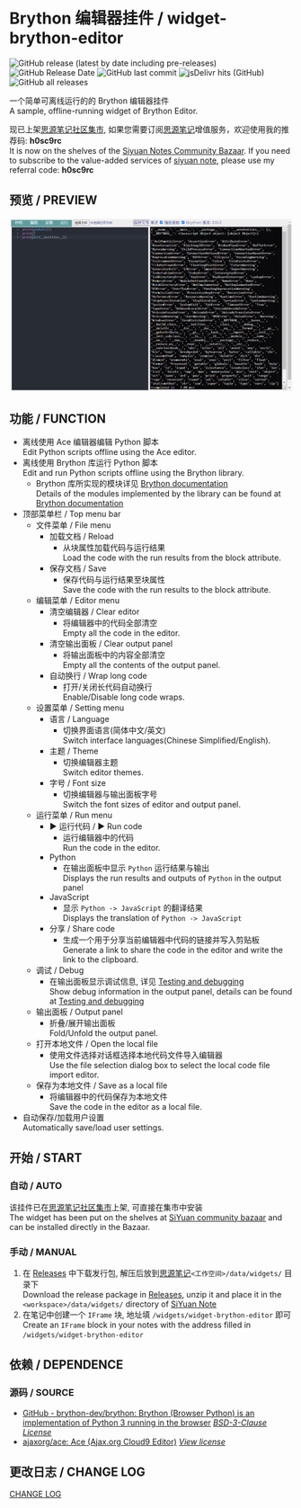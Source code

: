 # Brython 编辑器挂件 / widget-brython-editor

<p align="center">

![GitHub release (latest by date including pre-releases)](https://img.shields.io/github/v/release/Zuoqiu-Yingyi/widget-brython-editor?include_prereleases)
![GitHub Release Date](https://img.shields.io/github/release-date/Zuoqiu-Yingyi/widget-brython-editor)
![GitHub last commit](https://img.shields.io/github/last-commit/Zuoqiu-Yingyi/widget-brython-editor)
![jsDelivr hits (GitHub)](https://img.shields.io/jsdelivr/gh/hy/Zuoqiu-Yingyi/widget-brython-editor?label=hits)
![GitHub all releases](https://img.shields.io/github/downloads/Zuoqiu-Yingyi/widget-brython-editor/total)

</p>

一个简单可离线运行的的 Brython 编辑器挂件<br>
A sample, offline-running widget of Brython Editor.

现已上架[思源笔记社区集市](https://github.com/siyuan-note/bazaar), 如果您需要订阅[思源笔记](https://github.com/siyuan-note/siyuan)增值服务，欢迎使用我的推荐码: **h0sc9rc**<br>
It is now on the shelves of the [Siyuan Notes Community Bazaar](https://github.com/siyuan-note/bazaar). If you need to subscribe to the value-added services of [siyuan note](https://github.com/siyuan-note/siyuan/blob/master/README_en_US.md), please use my referral code: **h0sc9rc**

## 预览 / PREVIEW

![preview.png](./preview.png)

## 功能 / FUNCTION

- 离线使用 Ace 编辑器编辑 Python 脚本<br>
  Edit Python scripts offline using the Ace editor.
- 离线使用 Brython 库运行 Python 脚本<br>
  Edit and run Python scripts offline using the Brython library.
  - Brython 库所实现的模块详见 [Brython documentation](https://brython.info/static_doc/en/intro.html)<br>
    Details of the modules implemented by the library can be found at [Brython documentation](https://brython.info/static_doc/en/intro.html)
- 顶部菜单栏 / Top menu bar
  - 文件菜单 / File menu
    - 加载文档 / Reload
      - 从块属性加载代码与运行结果<br>
        Load the code with the run results from the block attribute.
    - 保存文档 / Save
      - 保存代码与运行结果至块属性<br>
        Save the code with the run results to the block attribute.
  - 编辑菜单 / Editor menu
    - 清空编辑器 / Clear editor
      - 将编辑器中的代码全部清空<br>
        Empty all the code in the editor.
    - 清空输出面板 / Clear output panel
      - 将输出面板中的内容全部清空<br>
        Empty all the contents of the output panel.
    - 自动换行 / Wrap long code
      - 打开/关闭长代码自动换行<br>
        Enable/Disable long code wraps.
  - 设置菜单 / Setting menu
    - 语言 / Language
      - 切换界面语言(简体中文/英文)<br>
        Switch interface languages(Chinese Simplified/English).
    - 主题 / Theme
      - 切换编辑器主题<br>
        Switch editor themes.
    - 字号 / Font size
      - 切换编辑器与输出面板字号<br>
        Switch the font sizes of editor and output panel.
  - 运行菜单 / Run menu
    - ▶ 运行代码 / ▶ Run code
      - 运行编辑器中的代码<br>
        Run the code in the editor.
    - Python
      - 在输出面板中显示 `Python` 运行结果与输出<br>
        Displays the run results and outputs of `Python` in the output panel
    - JavaScript
      - 显示 `Python -> JavaScript` 的翻译结果<br>
        Displays the translation of `Python -> JavaScript`
    - 分享 / Share code
      - 生成一个用于分享当前编辑器中代码的链接并写入剪贴板<br>
        Generate a link to share the code in the editor and write the link to the clipboard.
  - 调试 / Debug
    - 在输出面板显示调试信息, 详见 [Testing and debugging](https://brython.info/static_doc/en/test.html)<br>
      Show debug information in the output panel, details can be found at [Testing and debugging](https://brython.info/static_doc/en/test.html)
  - 输出面板 / Output panel
    - 折叠/展开输出面板<br>
      Fold/Unfold the output panel.
  - 打开本地文件 / Open the local file
    - 使用文件选择对话框选择本地代码文件导入编辑器<br>
      Use the file selection dialog box to select the local code file import editor.
  - 保存为本地文件 / Save as a local file
    - 将编辑器中的代码保存为本地文件<br>
      Save the code in the editor as a local file.
- 自动保存/加载用户设置<br>
  Automatically save/load user settings.

## 开始 / START

### 自动 / AUTO

该挂件已在[思源笔记社区集市](https://github.com/siyuan-note/bazaar)上架, 可直接在集市中安装<br>
The widget has been put on the shelves at [SiYuan community bazaar](https://github.com/siyuan-note/bazaar) and can be installed directly in the Bazaar.

### 手动 / MANUAL

1. 在 [Releases](https://github.com/Zuoqiu-Yingyi/widget-brython-editor/releases) 中下载发行包, 解压后放到[思源笔记](https://github.com/siyuan-note/siyuan)`<工作空间>/data/widgets/` 目录下<br>
   Download the release package in [Releases](https://github.com/Zuoqiu-Yingyi/widget-brython-editor/releases), unzip it and place it in the `<workspace>/data/widgets/` directory of [SiYuan Note](https://github.com/siyuan-note/siyuan)
2. 在笔记中创建一个 `IFrame` 块, 地址填 `/widgets/widget-brython-editor` 即可<br>
   Create an `IFrame` block in your notes with the address filled in `/widgets/widget-brython-editor`

## 依赖 / DEPENDENCE

### 源码 / SOURCE

- [GitHub - brython-dev/brython: Brython (Browser Python) is an implementation of Python 3 running in the browser](https://github.com/brython-dev/brython) *[BSD\-3\-Clause License](https://github.com/brython-dev/brython/blob/master/LICENCE.txt)*
- [ajaxorg/ace: Ace (Ajax.org Cloud9 Editor)](https://github.com/ajaxorg/ace) *[View license](https://github.com/ajaxorg/ace/blob/master/LICENSE)*

## 更改日志 / CHANGE LOG

[CHANGE LOG](./CHANGELOG.md)

